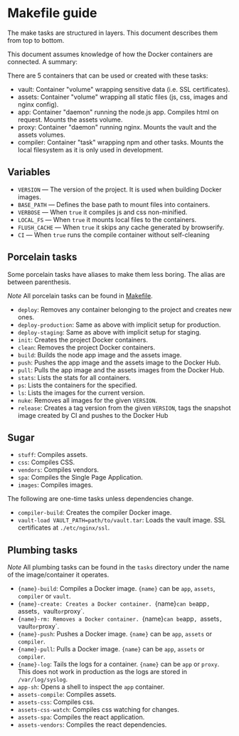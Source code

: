 # Makefile guide

The make tasks are structured in layers.  This document describes them from
top to bottom.

This document assumes knowledge of how the Docker containers are connected. A
summary:

There are 5 containers that can be used or created with these tasks:

* vault: Container "volume" wrapping sensitive data (i.e. SSL certificates).
* assets: Container "volume" wrapping all static files (js, css, images and
nginx config).
* app: Container "daemon" running the node.js app.  Compiles html on request.
Mounts the assets volume.
* proxy: Container "daemon" running nginx.  Mounts the vault and the assets
volumes.
* compiler: Container "task" wrapping npm and other tasks.  Mounts the local
filesystem as it is only used in development.


## Variables

* `VERSION` — The version of the project.  It is used when building Docker
images.
* `BASE_PATH` — Defines the base path to mount files into containers.
* `VERBOSE` — When `true` it compiles js and css non-minified.
* `LOCAL_FS` — When `true` it mounts local files to the containers.
* `FLUSH_CACHE` — When `true` it skips any cache generated by browserify.
* `CI` — When `true` runs the compile container without self-cleaning

## Porcelain tasks

Some porcelain tasks have aliases to make them less boring.  The alias are
between parenthesis.

*Note* All porcelain tasks can be found in [Makefile](../Makefile).

* `deploy`: Removes any container belonging to the project and creates new ones.
* `deploy-production`: Same as above with implicit setup for production.
* `deploy-staging`: Same as above with implicit setup for staging.
* `init`: Creates the project Docker containers.
* `clean`: Removes the project Docker containers.
* `build`: Builds the node app image and the assets image.
* `push`: Pushes the app image and the assets image to the Docker Hub.
* `pull`: Pulls the app image and the assets images from the Docker Hub.
* `stats`: Lists the stats for all containers.
* `ps`: Lists the containers for the specified.
* `ls`: Lists the images for the current version.
* `nuke`: Removes all images for the given `VERSION`.
* `release`: Creates a tag version from the given `VERSION`, tags the snapshot
image created by CI and pushes to the Docker Hub

## Sugar
* `stuff`: Compiles assets.
* `css`: Compiles CSS.
* `vendors`: Compiles vendors.
* `spa`: Compiles the Single Page Application.
* `images`: Compiles images.

The following are one-time tasks unless dependencies change.

* `compiler-build`: Creates the compiler Docker image.
* `vault-load VAULT_PATH=path/to/vault.tar`:  Loads the vault image.
SSL certificates at `./etc/nginx/ssl`.


## Plumbing tasks

*Note* All plumbing tasks can be found in the `tasks` directory under the name
of the image/container it operates.

* `{name}-build`: Compiles a Docker image. `{name}` can be `app`, `assets`,
`compiler` or `vault`.
* `{name}-create: Creates a Docker container. `{name}` can be `app`, `assets`,
`vault` or `proxy`.
* `{name}-rm: Removes a Docker container. `{name}` can be `app`, `assets`,
`vault` or `proxy`.
* `{name}-push`: Pushes a Docker image. `{name}` can be `app`, `assets` or `compiler`.
* `{name}-pull`: Pulls a Docker image. `{name}` can be `app`, `assets` or `compiler`.
* `{name}-log`: Tails the logs for a container. `{name}` can be `app` or `proxy`.
This does not work in production as the logs are stored in `/var/log/syslog`.
* `app-sh`: Opens a shell to inspect the `app` container.
* `assets-compile`: Compiles assets.
* `assets-css`: Compiles css.
* `assets-css-watch`: Compiles css watching for changes.
* `assets-spa`: Compiles the react application.
* `assets-vendors`: Compiles the react dependencies.
